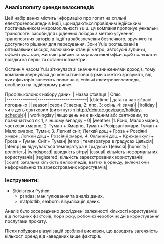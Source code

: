 ### Аналіз попиту оренди велосипедів
Цей набір даних містить інформацію про попит на спільні електровелосипеди в Індії, що надаються провідним індійським постачальником мікромобільності Yulu. Ця компанія пропонує унікальні транспортні засоби для щоденних поїздок з метою усунення транспортних заторів в Індії та забезпечення безпечного, зручного та доступного рішення для пересування. Зони Yulu розташовані в оптимальних місцях, включаючи станції метро, автобусні зупинки, офісні простори, житлові райони та корпоративні офіси, щоб полегшити поїздки на перші та останні кілометри.

Останнім часом Yulu зіткнулася зі значними зниженнями доходів, тому компанія звернулася до консалтингової фірми з метою зрозуміти, від яких факторів залежить попит на ці спільні електровелосипеди, особливо на індійському ринку.

Профіль колонок набору даних:
| Назва стовпця          | Опис                     
|---------------|-------------------------|
|datetime        | дата та час зібрані погодинно |
|season          |сезон (1: весна, 2: літо, 3: осінь, 4: зима)|
| holiday        |чи є день святковим (витягнуто з http://dchr.dc.gov/page/holiday-schedule)|
| workingday      |якщо день не є вихідним або святковим, то позначається як 1, в іншому випадку – 0|
|weather      |1. Ясно, Мало хмарно, частково хмарно; 2. Туман + Хмарно, Туман + Розірвані хмари, Туман + Мало хмарно, Туман; 3. Легкий сніг, Легкий дощ + Гроза + Розсіяні хмари, Легкий дощ + Розсіяні хмари; 4. Сильний дощ + Крижані кулі + Гроза + Туман, Сніг + Туман|
|temp | температура в градусах Цельсія|
|atemp| як відчувається температура в градусах Цельсія|
|humidity| вологість|
|windspeed| швидкість вітру|
|casual| кількість неформальних користувачів|
|registered| кількість зареєстрованих користувачів|
|count| загальна кількість велосипедів, взятих в оренду, включаючи неформальних та зареєстрованих користувачів|

### Інструменти:
- Бібліотеки Python:
  - pandas: маніпулювання та аналіз даних.
  - matplotlib, seaborn: візуалізація даних.
 
Аналіз було зосереджено досліджені залежності кількості користувачів від погодних факторів, пори року, робочих/неробочих днів користування послугами прокату.

Після побудови віазулізацій зроблені висновки, що доводять залежність кількості оренд від наведених вище факторів.


